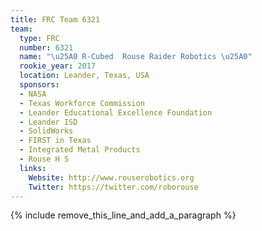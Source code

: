 ```yaml
---
title: FRC Team 6321
team:
  type: FRC
  number: 6321
  name: "\u25A0 R-Cubed  Rouse Raider Robotics \u25A0"
  rookie_year: 2017
  location: Leander, Texas, USA
  sponsors:
  - NASA
  - Texas Workforce Commission
  - Leander Educational Excellence Foundation
  - Leander ISD
  - SolidWorks
  - FIRST in Texas
  - Integrated Metal Products
  - Rouse H S
  links:
    Website: http://www.rouserobotics.org
    Twitter: https://twitter.com/roborouse
---
```


{% include remove_this_line_and_add_a_paragraph %}